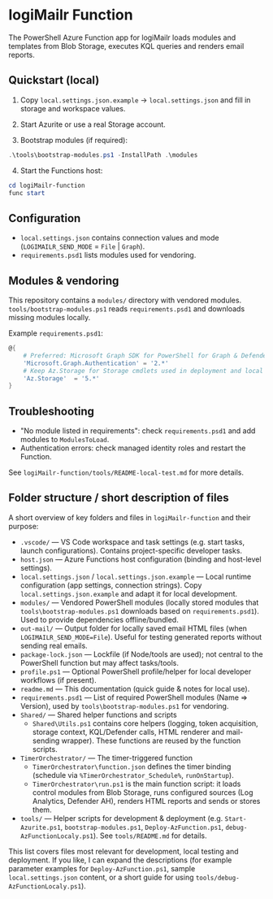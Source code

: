 # logiMailr Function

The PowerShell Azure Function app for logiMailr loads modules and templates from Blob Storage, executes KQL queries and renders email reports.

## Quickstart (local)

1. Copy `local.settings.json.example` → `local.settings.json` and fill in storage and workspace values.

2. Start Azurite or use a real Storage account.

3. Bootstrap modules (if required):

```powershell
.\tools\bootstrap-modules.ps1 -InstallPath .\modules
```

4. Start the Functions host:

```powershell
cd logiMailr-function
func start
```

## Configuration

- `local.settings.json` contains connection values and mode (`LOGIMAILR_SEND_MODE` = `File` | `Graph`).
- `requirements.psd1` lists modules used for vendoring.

## Modules & vendoring

This repository contains a `modules/` directory with vendored modules. `tools/bootstrap-modules.ps1` reads `requirements.psd1` and downloads missing modules locally.

Example `requirements.psd1`:

```powershell
@{
    # Preferred: Microsoft Graph SDK for PowerShell for Graph & Defender operations
    'Microsoft.Graph.Authentication' = '2.*'
    # Keep Az.Storage for Storage cmdlets used in deployment and local emulation
    'Az.Storage'  = '5.*'
}
```

## Troubleshooting

- "No module listed in requirements": check `requirements.psd1` and add modules to `ModulesToLoad`.
- Authentication errors: check managed identity roles and restart the Function.

See `logiMailr-function/tools/README-local-test.md` for more details.

## Folder structure / short description of files

A short overview of key folders and files in `logiMailr-function` and their purpose:

- `.vscode/` — VS Code workspace and task settings (e.g. start tasks, launch configurations). Contains project-specific developer tasks.
- `host.json` — Azure Functions host configuration (binding and host-level settings).
- `local.settings.json` / `local.settings.json.example` — Local runtime configuration (app settings, connection strings). Copy `local.settings.json.example` and adapt it for local development.
- `modules/` — Vendored PowerShell modules (locally stored modules that `tools\bootstrap-modules.ps1` downloads based on `requirements.psd1`). Used to provide dependencies offline/bundled.
- `out-mail/` — Output folder for locally saved email HTML files (when `LOGIMAILR_SEND_MODE=File`). Useful for testing generated reports without sending real emails.
- `package-lock.json` — Lockfile (if Node/tools are used); not central to the PowerShell function but may affect tasks/tools.
- `profile.ps1` — Optional PowerShell profile/helper for local developer workflows (if present).
- `readme.md` — This documentation (quick guide & notes for local use).
- `requirements.psd1` — List of required PowerShell modules (Name => Version), used by `tools\bootstrap-modules.ps1` for vendoring.
- `Shared/` — Shared helper functions and scripts
  - `Shared\Utils.ps1` contains core helpers (logging, token acquisition, storage context, KQL/Defender calls, HTML renderer and mail-sending wrapper). These functions are reused by the function scripts.
- `TimerOrchestrator/` — The timer-triggered function
  - `TimerOrchestrator\function.json` defines the timer binding (schedule via `%TimerOrchestrator_Schedule%`, `runOnStartup`).
  - `TimerOrchestrator\run.ps1` is the main function script: it loads control modules from Blob Storage, runs configured sources (Log Analytics, Defender AH), renders HTML reports and sends or stores them.
- `tools/` — Helper scripts for development & deployment (e.g. `Start-Azurite.ps1`, `bootstrap-modules.ps1`, `Deploy-AzFunction.ps1`, `debug-AzFunctionLocaly.ps1`). See `tools/README.md` for details.

This list covers files most relevant for development, local testing and deployment. If you like, I can expand the descriptions (for example parameter examples for `Deploy-AzFunction.ps1`, sample `local.settings.json` content, or a short guide for using `tools/debug-AzFunctionLocaly.ps1`).
